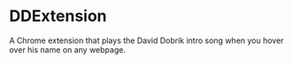 # DDExtension
A Chrome extension that plays the David Dobrik intro song when you hover over his name on any webpage.
